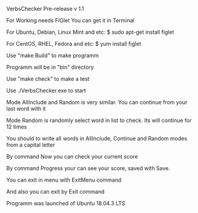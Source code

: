 VerbsChecker Pre-release v 1.1

For Working needs FIGlet
You can get it in Terminal

For Ubuntu, Debian, Linux Mint and etc:
$ sudo apt-get install figlet

For CentOS, RHEL, Fedora and etc:
$ yum install figlet

Use "make Build" to make programm

Programm will be in "bin" directory

Use "make check" to make a test

Use ./VerbsChecker.exe to start

Mode AllInclude and Random is very similar. You can continue from your last word with it

Mode Random is randomly select word in list to check. Its will continue for 12 times

You should to write all words in AllInclude, Continue and Random modes from a capital letter

By command Now you can check your current score

By command Progress your can see your score, saved with Save.

You can exit in menu with ExitMenu command

And also you can exit by Exit command

Programm was launched of Ubuntu 18.04.3 LTS
